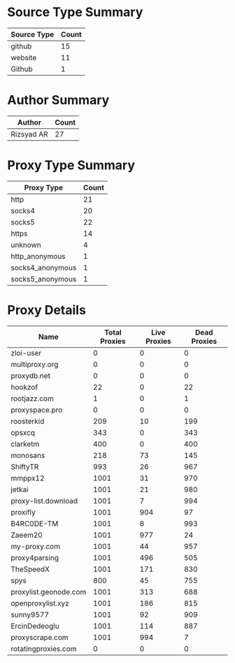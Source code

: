 # Source Type Summary

| Source Type | Count |
|-------------|-------|
| github | 15 |
| website | 11 |
| Github | 1 |


# Author Summary

| Author | Count |
|--------|-------|
| Rizsyad AR | 27 |


# Proxy Type Summary

| Proxy Type | Count |
|------------|-------|
| http | 21 |
| socks4 | 20 |
| socks5 | 22 |
| https | 14 |
| unknown | 4 |
| http_anonymous | 1 |
| socks4_anonymous | 1 |
| socks5_anonymous | 1 |


# Proxy Details

| Name | Total Proxies | Live Proxies | Dead Proxies |
|------|---------------|--------------|---------------|
| zloi-user | 0 | 0 | 0 |
| multiproxy.org | 0 | 0 | 0 |
| proxydb.net | 0 | 0 | 0 |
| hookzof | 22 | 0 | 22 |
| rootjazz.com | 1 | 0 | 1 |
| proxyspace.pro | 0 | 0 | 0 |
| roosterkid | 209 | 10 | 199 |
| opsxcq | 343 | 0 | 343 |
| clarketm | 400 | 0 | 400 |
| monosans | 218 | 73 | 145 |
| ShiftyTR | 993 | 26 | 967 |
| mmppx12 | 1001 | 31 | 970 |
| jetkai | 1001 | 21 | 980 |
| proxy-list.download | 1001 | 7 | 994 |
| proxifly | 1001 | 904 | 97 |
| B4RC0DE-TM | 1001 | 8 | 993 |
| Zaeem20 | 1001 | 977 | 24 |
| my-proxy.com | 1001 | 44 | 957 |
| proxy4parsing | 1001 | 496 | 505 |
| TheSpeedX | 1001 | 171 | 830 |
| spys | 800 | 45 | 755 |
| proxylist.geonode.com | 1001 | 313 | 688 |
| openproxylist.xyz | 1001 | 186 | 815 |
| sunny9577 | 1001 | 92 | 909 |
| ErcinDedeoglu | 1001 | 114 | 887 |
| proxyscrape.com | 1001 | 994 | 7 |
| rotatingproxies.com | 0 | 0 | 0 |

